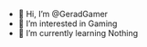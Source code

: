 - 👋 Hi, I’m @GeradGamer
- 👀 I’m interested in Gaming
- 🌱 I’m currently learning Nothing

<!---
GeradGamer/GeradGamer is a ✨ special ✨ repository because its `README.md` (this file) appears on your GitHub profile.
You can click the Preview link to take a look at your changes.
--->
